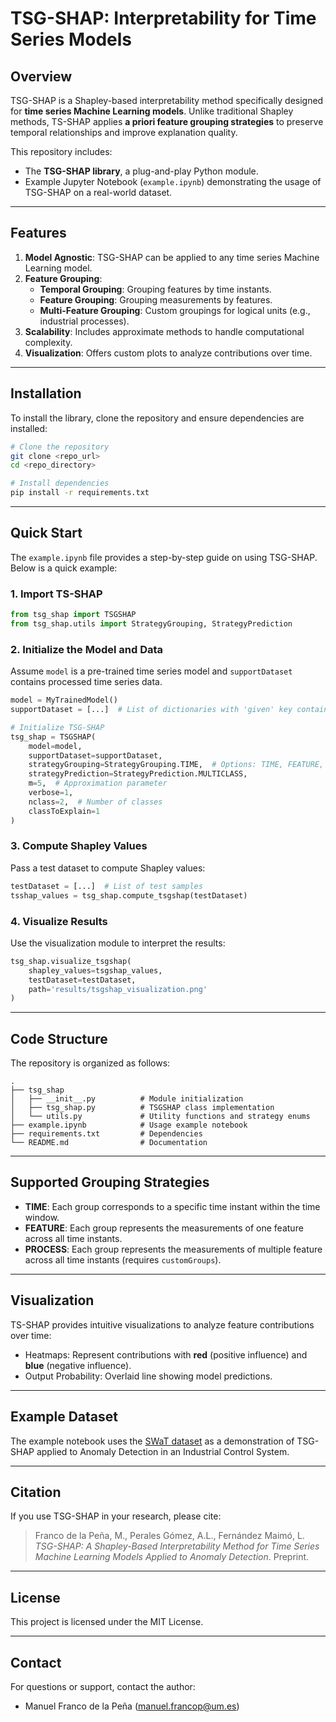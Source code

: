 # TSG-SHAP: Interpretability for Time Series Models

## Overview
TSG-SHAP is a Shapley-based interpretability method specifically designed for **time series Machine Learning models**. Unlike traditional Shapley methods, TS-SHAP applies **a priori feature grouping strategies** to preserve temporal relationships and improve explanation quality.

This repository includes:
- The **TSG-SHAP library**, a plug-and-play Python module.
- Example Jupyter Notebook (`example.ipynb`) demonstrating the usage of TSG-SHAP on a real-world dataset.

---

## Features
1. **Model Agnostic**: TSG-SHAP can be applied to any time series Machine Learning model.
2. **Feature Grouping**:
   - **Temporal Grouping**: Grouping features by time instants.
   - **Feature Grouping**: Grouping measurements by features.
   - **Multi-Feature Grouping**: Custom groupings for logical units (e.g., industrial processes).
3. **Scalability**: Includes approximate methods to handle computational complexity.
4. **Visualization**: Offers custom plots to analyze contributions over time.

---

## Installation
To install the library, clone the repository and ensure dependencies are installed:

```bash
# Clone the repository
git clone <repo_url>
cd <repo_directory>

# Install dependencies
pip install -r requirements.txt
```

---

## Quick Start
The `example.ipynb` file provides a step-by-step guide on using TSG-SHAP. Below is a quick example:

### 1. Import TS-SHAP
```python
from tsg_shap import TSGSHAP
from tsg_shap.utils import StrategyGrouping, StrategyPrediction
```

### 2. Initialize the Model and Data
Assume `model` is a pre-trained time series model and `supportDataset` contains processed time series data.

```python
model = MyTrainedModel()
supportDataset = [...]  # List of dictionaries with 'given' key containing tensors

# Initialize TSG-SHAP
tsg_shap = TSGSHAP(
    model=model,
    supportDataset=supportDataset,
    strategyGrouping=StrategyGrouping.TIME,  # Options: TIME, FEATURE, MULTIFEATURE
    strategyPrediction=StrategyPrediction.MULTICLASS,
    m=5,  # Approximation parameter
    verbose=1,
    nclass=2,  # Number of classes
    classToExplain=1
)
```

### 3. Compute Shapley Values
Pass a test dataset to compute Shapley values:
```python
testDataset = [...]  # List of test samples
tsshap_values = tsg_shap.compute_tsgshap(testDataset)
```

### 4. Visualize Results
Use the visualization module to interpret the results:
```python
tsg_shap.visualize_tsgshap(
    shapley_values=tsgshap_values, 
    testDataset=testDataset,
    path='results/tsgshap_visualization.png'
)
```

---

## Code Structure
The repository is organized as follows:

```
.
├── tsg_shap
│   ├── __init__.py          # Module initialization
│   ├── tsg_shap.py          # TSGSHAP class implementation
│   └── utils.py             # Utility functions and strategy enums
├── example.ipynb            # Usage example notebook
├── requirements.txt         # Dependencies
└── README.md                # Documentation
```

---

## Supported Grouping Strategies
- **TIME**: Each group corresponds to a specific time instant within the time window.
- **FEATURE**: Each group represents the measurements of one feature across all time instants.
- **PROCESS**: Each group represents the measurements of multiple feature across all time instants (requires `customGroups`).

---

## Visualization
TS-SHAP provides intuitive visualizations to analyze feature contributions over time:
- Heatmaps: Represent contributions with **red** (positive influence) and **blue** (negative influence).
- Output Probability: Overlaid line showing model predictions.

---

## Example Dataset
The example notebook uses the [SWaT dataset](https://itrust.sutd.edu.sg/itrust-labs_datasets/) as a demonstration of TSG-SHAP applied to Anomaly Detection in an Industrial Control System.

---

## Citation
If you use TSG-SHAP in your research, please cite:

> Franco de la Peña, M., Perales Gómez, A.L., Fernández Maimó, L. *TSG-SHAP: A Shapley-Based Interpretability Method for Time Series Machine Learning Models Applied to Anomaly Detection*. Preprint.

---

## License
This project is licensed under the MIT License.

---

## Contact
For questions or support, contact the author:
- Manuel Franco de la Peña (manuel.francop@um.es)
